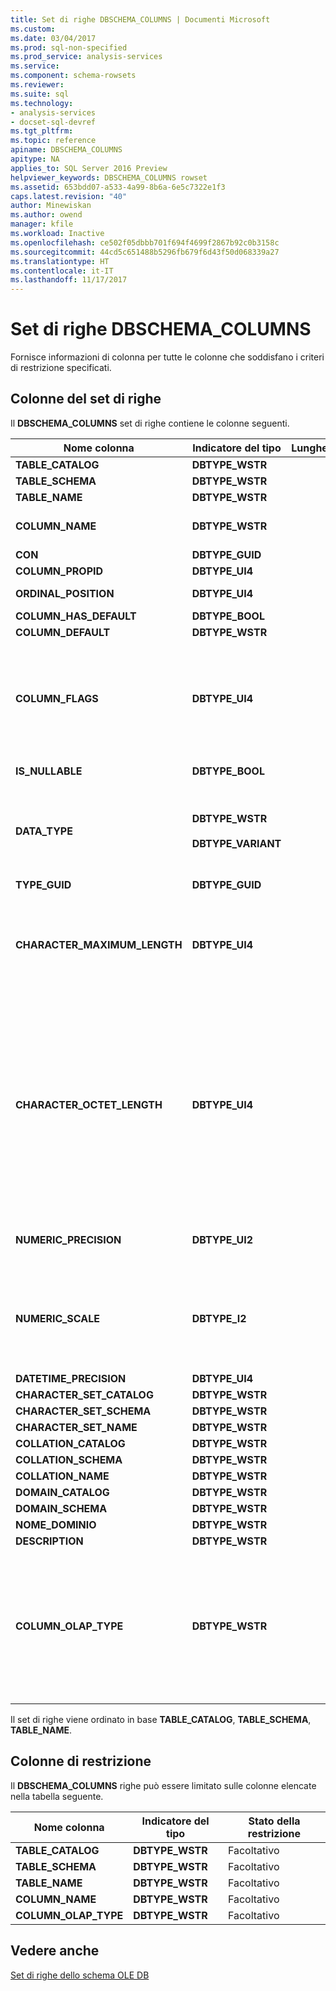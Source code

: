 ```yaml
---
title: Set di righe DBSCHEMA_COLUMNS | Documenti Microsoft
ms.custom: 
ms.date: 03/04/2017
ms.prod: sql-non-specified
ms.prod_service: analysis-services
ms.service: 
ms.component: schema-rowsets
ms.reviewer: 
ms.suite: sql
ms.technology:
- analysis-services
- docset-sql-devref
ms.tgt_pltfrm: 
ms.topic: reference
apiname: DBSCHEMA_COLUMNS
apitype: NA
applies_to: SQL Server 2016 Preview
helpviewer_keywords: DBSCHEMA_COLUMNS rowset
ms.assetid: 653bdd07-a533-4a99-8b6a-6e5c7322e1f3
caps.latest.revision: "40"
author: Minewiskan
ms.author: owend
manager: kfile
ms.workload: Inactive
ms.openlocfilehash: ce502f05dbbb701f694f4699f2867b92c0b3158c
ms.sourcegitcommit: 44cd5c651488b5296fb679f6d43f50d068339a27
ms.translationtype: HT
ms.contentlocale: it-IT
ms.lasthandoff: 11/17/2017
---
```

# <a name="dbschemacolumns-rowset"></a>Set di righe DBSCHEMA_COLUMNS
  Fornisce informazioni di colonna per tutte le colonne che soddisfano i criteri di restrizione specificati.  
  
## <a name="rowset-columns"></a>Colonne del set di righe  
 Il **DBSCHEMA_COLUMNS** set di righe contiene le colonne seguenti.  
  
|Nome colonna|Indicatore del tipo|Lunghezza|Description|  
|-----------------|--------------------|------------|-----------------|  
|**TABLE_CATALOG**|**DBTYPE_WSTR**||Nome del database.|  
|**TABLE_SCHEMA**|**DBTYPE_WSTR**||Non supportato.|  
|**TABLE_NAME**|**DBTYPE_WSTR**||Nome del cubo.|  
|**COLUMN_NAME**|**DBTYPE_WSTR**||Nome della gerarchia dell'attributo o della misura.|  
|**CON**|**DBTYPE_GUID**||Non supportato.|  
|**COLUMN_PROPID**|**DBTYPE_UI4**||Non supportato.|  
|**ORDINAL_POSITION**|**DBTYPE_UI4**||Posizione della colonna a partire da 1.|  
|**COLUMN_HAS_DEFAULT**|**DBTYPE_BOOL**||Non supportato.|  
|**COLUMN_DEFAULT**|**DBTYPE_WSTR**||Non supportato.|  
|**COLUMN_FLAGS**|**DBTYPE_UI4**||Oggetto **DBCOLUMNFLAGS** maschera di bit che indica le proprietà delle colonne. Vedere 'Tipo enumerato DBCOLUMNFLAGS' in [IColumnsInfo:: GetColumnInfo](http://msdn2.microsoft.com/library/ms722704.aspx)|  
|**IS_NULLABLE**|**DBTYPE_BOOL**||Restituisce sempre **false**.|  
|**DATA_TYPE**|**DBTYPE_WSTR**<br /><br /> **DBTYPE_VARIANT**||Tipo di dati della colonna. Viene restituita una stringa per le colonne della dimensione e un tipo di dati Variant per le misure.|  
|**TYPE_GUID**|**DBTYPE_GUID**||Non supportato.|  
|**CHARACTER_MAXIMUM_LENGTH**|**DBTYPE_UI4**||Lunghezza massima possibile di un valore all'interno della colonna.<br /><br /> Viene recuperata dal **DataSize** proprietà il **DataItem**.|  
|**CHARACTER_OCTET_LENGTH**|**DBTYPE_UI4**||Lunghezza massima possibile di un valore all'interno della colonna, in byte, per colonne di tipo character o binary.<br /><br /> Un valore pari a zero (0) indica che la colonna non dispone di una lunghezza massima.<br /><br /> **NULL** verrà restituito per le colonne che non restituiscono i tipi di dati binary o character.|  
|**NUMERIC_PRECISION**|**DBTYPE_UI2**||La precisione massima della colonna per i dati numerici tipi diversi da **DBTYPE_VARNUMERIC**.|  
|**NUMERIC_SCALE**|**DBTYPE_I2**||Il numero di cifre a destra del separatore decimale per **DBTYPE_DECIMAL**, **DBTYPE_NUMERIC**, **DBTYPE_VARNUMERIC**. In caso contrario, si tratta **NULL**.|  
|**DATETIME_PRECISION**|**DBTYPE_UI4**||Non supportato.|  
|**CHARACTER_SET_CATALOG**|**DBTYPE_WSTR**||Non supportato.|  
|**CHARACTER_SET_SCHEMA**|**DBTYPE_WSTR**||Non supportato.|  
|**CHARACTER_SET_NAME**|**DBTYPE_WSTR**||Non supportato.|  
|**COLLATION_CATALOG**|**DBTYPE_WSTR**||Non supportato.|  
|**COLLATION_SCHEMA**|**DBTYPE_WSTR**||Non supportato.|  
|**COLLATION_NAME**|**DBTYPE_WSTR**||Non supportato.|  
|**DOMAIN_CATALOG**|**DBTYPE_WSTR**||Non supportato.|  
|**DOMAIN_SCHEMA**|**DBTYPE_WSTR**||Non supportato.|  
|**NOME_DOMINIO**|**DBTYPE_WSTR**||Non supportato.|  
|**DESCRIPTION**|**DBTYPE_WSTR**||Non supportato.|  
|**COLUMN_OLAP_TYPE**|**DBTYPE_WSTR**||Tipo OLAP dell'oggetto.<br /><br /> **MISURA** indica l'oggetto è una misura.<br /><br /> **ATTRIBUTO** indica l'oggetto è un attributo della dimensione.<br /><br /> **SCHEMA** indica l'oggetto è una colonna in uno schema.|  
  
 Il set di righe viene ordinato in base **TABLE_CATALOG**, **TABLE_SCHEMA**, **TABLE_NAME**.  
  
## <a name="restriction-columns"></a>Colonne di restrizione  
 Il **DBSCHEMA_COLUMNS** righe può essere limitato sulle colonne elencate nella tabella seguente.  
  
|Nome colonna|Indicatore del tipo|Stato della restrizione|  
|-----------------|--------------------|-----------------------|  
|**TABLE_CATALOG**|**DBTYPE_WSTR**|Facoltativo|  
|**TABLE_SCHEMA**|**DBTYPE_WSTR**|Facoltativo|  
|**TABLE_NAME**|**DBTYPE_WSTR**|Facoltativo|  
|**COLUMN_NAME**|**DBTYPE_WSTR**|Facoltativo|  
|**COLUMN_OLAP_TYPE**|**DBTYPE_WSTR**|Facoltativo|  
  
## <a name="see-also"></a>Vedere anche  
 [Set di righe dello schema OLE DB](../../../analysis-services/schema-rowsets/ole-db/ole-db-schema-rowsets.md)  
  
  
